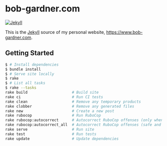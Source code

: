 # bob-gardner.com

[![Jekyll](https://github.com/rgardner/rgardner.github.io/actions/workflows/jekyll.yml/badge.svg)](https://github.com/rgardner/rgardner.github.io/actions/workflows/jekyll.yml)

This is the [Jekyll](https://jekyllrb.com/) source of my personal website, <https://www.bob-gardner.com>.

## Getting Started

```sh
$ # Install dependencies
$ bundle install
$ # Serve site locally
$ rake
$ # List all tasks
$ rake --tasks
rake build                    # Build site
rake ci                       # Run CI tests
rake clean                    # Remove any temporary products
rake clobber                  # Remove any generated files
rake new                      # Create a new post
rake rubocop                  # Run RuboCop
rake rubocop:autocorrect      # Autocorrect RuboCop offenses (only when it's safe)
rake rubocop:autocorrect_all  # Autocorrect RuboCop offenses (safe and unsafe)
rake serve                    # Run site
rake test                     # Run tests
rake update                   # Update dependencies
```
